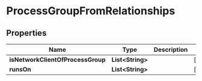 

# ProcessGroupFromRelationships


## Properties

| Name | Type | Description | Notes |
|------------ | ------------- | ------------- | -------------|
|**isNetworkClientOfProcessGroup** | **List&lt;String&gt;** |  |  [optional] |
|**runsOn** | **List&lt;String&gt;** |  |  [optional] |



